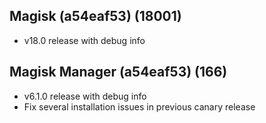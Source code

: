## Magisk (a54eaf53) (18001)
- v18.0 release with debug info

## Magisk Manager (a54eaf53) (166)
- v6.1.0 release with debug info
- Fix several installation issues in previous canary release
